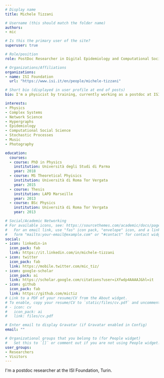 ```yaml
---
# Display name
title: Michele Tizzani

# Username (this should match the folder name)
authors:
- mic

# Is this the primary user of the site?
superuser: true

# Role/position
role: PostDoc Researcher in Digital Epidemiology and Computational Social Science

# Organizations/Affiliations
organizations:
- name: ISI Foundation 
  url: "https://www.isi.it/en/people/michele-tizzani"

# Short bio (displayed in user profile at end of posts)
bio: I'm a physicist by training, currently working as a postdoc at ISI Foundation in Turin. I'm part of a group that focuses on using data for social impact. What really fascinates me is how different scientific topics are interconnected, especially when it comes to complex systems. When I first started doing research, it was all about theory—sitting down with pen and paper, trying to understand how microscopic equations could explain the behavior of quantum gases on a larger scale. But during my Ph.D., I shifted gears and started delving into epidemics on temporal networks. This meant combining computer modeling with the good old pen-and-paper approach. As a postdoc, I dived into the world of digital epidemiology. I collected and analyzed Twitter data, initially looking at influenza and vaccines, and later shifting my focus to COVID-19. I didn't stop at social networks though, I also incorporated news and Wikipedia data to study how people seek information about COVID-19 and African swine fever. Alongside all this, I also delved into the theoretical side of hypergraph dynamics. Nowadays, my main focus is on using surveys and contact matrices to understand the impact of non-pharmaceutical interventions during the COVID-19 pandemic. I'm particularly interested in deciphering human behavior in response to this global crisis. My research journey has taken me from studying the tiniest interactions between particles to unraveling the complexities of human interactions, including social behavior and epidemics. It's the interconnectedness of these seemingly different scales that draws me to complexity science. It allows us to tackle questions that span various domains and uncover the hidden connections between them.

interests:
- Physics
- Complex Systems
- Network Science
- Hypergraphs
- Epidemiology
- Computational Social Science
- Stochastic Processes
- Music
- Photography

education:
  courses:
  - course: PhD in Physics
    institution: Università degli Studi di Parma
    year: 2018
  - course: MS Theoretical Phyisics
    institution: Università di Roma Tor Vergata
    year: 2015
  - course: Thesis
    institution: LAPD Marseille
    year: 2013
  - course: BSc Physics
    institution: Università di Roma Tor Vergata
    year: 2013

# Social/Academic Networking
# For available icons, see: https://sourcethemes.com/academic/docs/page-builder/#icons
#   For an email link, use "fas" icon pack, "envelope" icon, and a link in the
#   form "mailto:your-email@example.com" or "#contact" for contact widget.
social:
- icon: linkedin-in
  icon_pack: fab
  link: https://it.linkedin.com/in/michele-tizzani
- icon: twitter
  icon_pack: fab
  link: https://mobile.twitter.com/mic_tiz/
- icon: google-scholar
  icon_pack: ai
  link: https://scholar.google.com/citations?user=iXfwdp4AAAAJ&hl=it
- icon: github
  icon_pack: fab
  link: https://github.com/mictiz
# Link to a PDF of your resume/CV from the About widget.
# To enable, copy your resume/CV to `static/files/cv.pdf` and uncomment the lines below.
# - icon: cv
#   icon_pack: ai
#   link: files/cv.pdf

# Enter email to display Gravatar (if Gravatar enabled in Config)
email: ""

# Organizational groups that you belong to (for People widget)
#   Set this to `[]` or comment out if you are not using People widget.
user_groups:
- Researchers
- Visitors
---
```


I'm a postdoc researcher at the ISI Foundation, Turin. 
